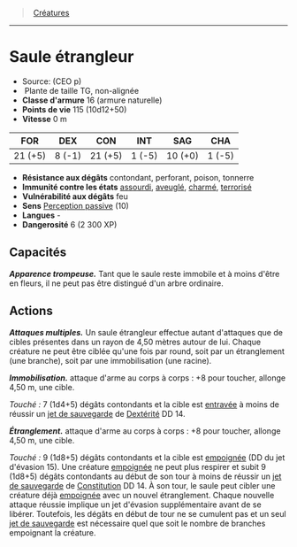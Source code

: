 ﻿---
!MonsterItem
Family: MonsterHD
Type: Plante
Size: TG
Alignment: non-alignée
ArmorClass: 16 (armure naturelle)
HitPoints: 115 (10d12+50)
Speed: 0 m
Strength: 21 (+5)
Dexterity: ' 8 (-1)'
Constitution: 21 (+5)
Intelligence: ' 1 (-5)'
Wisdom: 10 (+0)
Charisma: ' 1 (-5)'
DamageVulnerabilities: feu
ConditionImmunities: '[assourdi](hd_conditions_assourdi.md), [aveuglé](hd_conditions_aveugle.md), [charmé](hd_conditions_charme.md), [terrorisé](hd_conditions_terrorise.md)'
DamageResistances: contondant, perforant, poison, tonnerre
Senses: '[Perception passive](hd_abilities_dexterity_perception_passive.md) (10)'
Languages: '-'
Challenge: 6 (2 300 XP)
Id: monsters_hd.md#saule-étrangleur
ParentLink: monsters_hd.md#créatures
Name: Saule étrangleur
ParentName: Créatures
NameLevel: 1
Source: (CEO p)
Attributes:
  Name: Saule étrangleur
  Markdown: >+
    # <!--Name-->Saule étrangleur<!--/Name-->


    - Source: <!--Source-->(CEO p)<!--/Source-->

    -  <!--Type-->Plante<!--/Type--> de taille <!--Size-->TG<!--/Size-->, <!--Alignment-->non-alignée<!--/Alignment-->

    - **Classe d'armure** <!--ArmorClass-->16 (armure naturelle)<!--/ArmorClass-->

    - **Points de vie** <!--HitPoints-->115 (10d12+50)<!--/HitPoints-->

    - **Vitesse** <!--Speed-->0 m<!--/Speed-->


    |FOR|DEX|CON|INT|SAG|CHA|

    |---|---|---|---|---|---|

    |<!--Strength-->21 (+5)<!--/Strength-->|<!--Dexterity--> 8 (-1)<!--/Dexterity-->|<!--Constitution-->21 (+5)<!--/Constitution-->|<!--Intelligence--> 1 (-5)<!--/Intelligence-->|<!--Wisdom-->10 (+0)<!--/Wisdom-->|<!--Charisma--> 1 (-5)<!--/Charisma-->|


    - **Résistance aux dégâts** <!--DamageResistances-->contondant, perforant, poison, tonnerre<!--/DamageResistances-->

    - **Immunité contre les états** <!--ConditionImmunities-->[assourdi](hd_conditions_assourdi.md), [aveuglé](hd_conditions_aveugle.md), [charmé](hd_conditions_charme.md), [terrorisé](hd_conditions_terrorise.md)<!--/ConditionImmunities-->

    - **Vulnérabilité aux dégâts** <!--DamageVulnerabilities-->feu<!--/DamageVulnerabilities-->

    - **Sens** <!--Senses-->[Perception passive](hd_abilities_dexterity_perception_passive.md) (10)<!--/Senses-->

    - **Langues** <!--Languages-->-<!--/Languages-->

    - **Dangerosité** <!--Challenge-->6 (2 300 XP)<!--/Challenge-->


    ## Capacités


    **_Apparence trompeuse._** Tant que le saule reste immobile et à moins d'être en fleurs, il ne peut pas être distingué d'un arbre ordinaire.


    ## Actions


    **_Attaques multiples._** Un saule étrangleur effectue autant d'attaques que de cibles présentes dans un rayon de 4,50 mètres autour de lui. Chaque créature ne peut être ciblée qu'une fois par round, soit par un étranglement (une branche), soit par une immobilisation (une racine).


    **_Immobilisation._** attaque d'arme au corps à corps : +8 pour toucher, allonge 4,50 m, une cible.


    _Touché :_ 7 (1d4+5) dégâts contondants et la cible est [entravée](hd_conditions_entrave.md) à moins de réussir un [jet de sauvegarde](hd_abilities_jets_de_sauvegarde.md) de [Dextérité](hd_abilities_dexterity.md) DD 14.


    **_Étranglement._** attaque d'arme au corps à corps : +8 pour toucher, allonge 4,50 m, une cible.


    _Touché :_ 9 (1d8+5) dégâts contondants et la cible est [empoignée](hd_conditions_empoigne.md) (DD du jet d'évasion 15). Une créature [empoignée](hd_conditions_empoigne.md) ne peut plus respirer et subit 9 (1d8+5) dégâts contondants au début de son tour à moins de réussir un [jet de sauvegarde](hd_abilities_jets_de_sauvegarde.md) de [Constitution](hd_abilities_constitution.md) DD 14. À son tour, le saule peut cibler une créature déjà [empoignée](hd_conditions_empoigne.md) avec un nouvel étranglement. Chaque nouvelle attaque réussie implique un jet d'évasion supplémentaire avant de se libérer. Toutefois, les dégâts en début de tour ne se cumulent pas et un seul [jet de sauvegarde](hd_abilities_jets_de_sauvegarde.md) est nécessaire quel que soit le nombre de branches empoignant la créature.

  Source: (CEO p)
  Type: Plante
  Size: TG
  Alignment: non-alignée
  ArmorClass: 16 (armure naturelle)
  HitPoints: 115 (10d12+50)
  Speed: 0 m
  Strength: 21 (+5)
  Dexterity: ' 8 (-1)'
  Constitution: 21 (+5)
  Intelligence: ' 1 (-5)'
  Wisdom: 10 (+0)
  Charisma: ' 1 (-5)'
  DamageResistances: contondant, perforant, poison, tonnerre
  ConditionImmunities: '[assourdi](hd_conditions_assourdi.md), [aveuglé](hd_conditions_aveugle.md), [charmé](hd_conditions_charme.md), [terrorisé](hd_conditions_terrorise.md)'
  DamageVulnerabilities: feu
  Senses: '[Perception passive](hd_abilities_dexterity_perception_passive.md) (10)'
  Languages: '-'
  Challenge: 6 (2 300 XP)
AttributesDictionary: >+
  Name: Saule étrangleur

  Markdown: >+

    # <!--Name-->Saule étrangleur<!--/Name-->





    - Source: <!--Source-->(CEO p)<!--/Source-->



    -  <!--Type-->Plante<!--/Type--> de taille <!--Size-->TG<!--/Size-->, <!--Alignment-->non-alignée<!--/Alignment-->



    - **Classe d'armure** <!--ArmorClass-->16 (armure naturelle)<!--/ArmorClass-->



    - **Points de vie** <!--HitPoints-->115 (10d12+50)<!--/HitPoints-->



    - **Vitesse** <!--Speed-->0 m<!--/Speed-->





    |FOR|DEX|CON|INT|SAG|CHA|



    |---|---|---|---|---|---|



    |<!--Strength-->21 (+5)<!--/Strength-->|<!--Dexterity--> 8 (-1)<!--/Dexterity-->|<!--Constitution-->21 (+5)<!--/Constitution-->|<!--Intelligence--> 1 (-5)<!--/Intelligence-->|<!--Wisdom-->10 (+0)<!--/Wisdom-->|<!--Charisma--> 1 (-5)<!--/Charisma-->|





    - **Résistance aux dégâts** <!--DamageResistances-->contondant, perforant, poison, tonnerre<!--/DamageResistances-->



    - **Immunité contre les états** <!--ConditionImmunities-->[assourdi](hd_conditions_assourdi.md), [aveuglé](hd_conditions_aveugle.md), [charmé](hd_conditions_charme.md), [terrorisé](hd_conditions_terrorise.md)<!--/ConditionImmunities-->



    - **Vulnérabilité aux dégâts** <!--DamageVulnerabilities-->feu<!--/DamageVulnerabilities-->



    - **Sens** <!--Senses-->[Perception passive](hd_abilities_dexterity_perception_passive.md) (10)<!--/Senses-->



    - **Langues** <!--Languages-->-<!--/Languages-->



    - **Dangerosité** <!--Challenge-->6 (2 300 XP)<!--/Challenge-->





    ## Capacités





    **_Apparence trompeuse._** Tant que le saule reste immobile et à moins d'être en fleurs, il ne peut pas être distingué d'un arbre ordinaire.





    ## Actions





    **_Attaques multiples._** Un saule étrangleur effectue autant d'attaques que de cibles présentes dans un rayon de 4,50 mètres autour de lui. Chaque créature ne peut être ciblée qu'une fois par round, soit par un étranglement (une branche), soit par une immobilisation (une racine).





    **_Immobilisation._** attaque d'arme au corps à corps : +8 pour toucher, allonge 4,50 m, une cible.





    _Touché :_ 7 (1d4+5) dégâts contondants et la cible est [entravée](hd_conditions_entrave.md) à moins de réussir un [jet de sauvegarde](hd_abilities_jets_de_sauvegarde.md) de [Dextérité](hd_abilities_dexterity.md) DD 14.





    **_Étranglement._** attaque d'arme au corps à corps : +8 pour toucher, allonge 4,50 m, une cible.





    _Touché :_ 9 (1d8+5) dégâts contondants et la cible est [empoignée](hd_conditions_empoigne.md) (DD du jet d'évasion 15). Une créature [empoignée](hd_conditions_empoigne.md) ne peut plus respirer et subit 9 (1d8+5) dégâts contondants au début de son tour à moins de réussir un [jet de sauvegarde](hd_abilities_jets_de_sauvegarde.md) de [Constitution](hd_abilities_constitution.md) DD 14. À son tour, le saule peut cibler une créature déjà [empoignée](hd_conditions_empoigne.md) avec un nouvel étranglement. Chaque nouvelle attaque réussie implique un jet d'évasion supplémentaire avant de se libérer. Toutefois, les dégâts en début de tour ne se cumulent pas et un seul [jet de sauvegarde](hd_abilities_jets_de_sauvegarde.md) est nécessaire quel que soit le nombre de branches empoignant la créature.



  Source: (CEO p)

  Type: Plante

  Size: TG

  Alignment: non-alignée

  ArmorClass: 16 (armure naturelle)

  HitPoints: 115 (10d12+50)

  Speed: 0 m

  Strength: 21 (+5)

  Dexterity: ' 8 (-1)'

  Constitution: 21 (+5)

  Intelligence: ' 1 (-5)'

  Wisdom: 10 (+0)

  Charisma: ' 1 (-5)'

  DamageResistances: contondant, perforant, poison, tonnerre

  ConditionImmunities: '[assourdi](hd_conditions_assourdi.md), [aveuglé](hd_conditions_aveugle.md), [charmé](hd_conditions_charme.md), [terrorisé](hd_conditions_terrorise.md)'

  DamageVulnerabilities: feu

  Senses: '[Perception passive](hd_abilities_dexterity_perception_passive.md) (10)'

  Languages: '-'

  Challenge: 6 (2 300 XP)

---
> [Créatures](hd_monsters.md)

---

# Saule étrangleur

- Source: (CEO p)
-  Plante de taille TG, non-alignée
- **Classe d'armure** 16 (armure naturelle)
- **Points de vie** 115 (10d12+50)
- **Vitesse** 0 m

|FOR|DEX|CON|INT|SAG|CHA|
|---|---|---|---|---|---|
|21 (+5)| 8 (-1)|21 (+5)| 1 (-5)|10 (+0)| 1 (-5)|

- **Résistance aux dégâts** contondant, perforant, poison, tonnerre
- **Immunité contre les états** [assourdi](hd_conditions_assourdi.md), [aveuglé](hd_conditions_aveugle.md), [charmé](hd_conditions_charme.md), [terrorisé](hd_conditions_terrorise.md)
- **Vulnérabilité aux dégâts** feu
- **Sens** [Perception passive](hd_abilities_dexterity_perception_passive.md) (10)
- **Langues** -
- **Dangerosité** 6 (2 300 XP)

## Capacités

**_Apparence trompeuse._** Tant que le saule reste immobile et à moins d'être en fleurs, il ne peut pas être distingué d'un arbre ordinaire.

## Actions

**_Attaques multiples._** Un saule étrangleur effectue autant d'attaques que de cibles présentes dans un rayon de 4,50 mètres autour de lui. Chaque créature ne peut être ciblée qu'une fois par round, soit par un étranglement (une branche), soit par une immobilisation (une racine).

**_Immobilisation._** attaque d'arme au corps à corps : +8 pour toucher, allonge 4,50 m, une cible.

_Touché :_ 7 (1d4+5) dégâts contondants et la cible est [entravée](hd_conditions_entrave.md) à moins de réussir un [jet de sauvegarde](hd_abilities_jets_de_sauvegarde.md) de [Dextérité](hd_abilities_dexterity.md) DD 14.

**_Étranglement._** attaque d'arme au corps à corps : +8 pour toucher, allonge 4,50 m, une cible.

_Touché :_ 9 (1d8+5) dégâts contondants et la cible est [empoignée](hd_conditions_empoigne.md) (DD du jet d'évasion 15). Une créature [empoignée](hd_conditions_empoigne.md) ne peut plus respirer et subit 9 (1d8+5) dégâts contondants au début de son tour à moins de réussir un [jet de sauvegarde](hd_abilities_jets_de_sauvegarde.md) de [Constitution](hd_abilities_constitution.md) DD 14. À son tour, le saule peut cibler une créature déjà [empoignée](hd_conditions_empoigne.md) avec un nouvel étranglement. Chaque nouvelle attaque réussie implique un jet d'évasion supplémentaire avant de se libérer. Toutefois, les dégâts en début de tour ne se cumulent pas et un seul [jet de sauvegarde](hd_abilities_jets_de_sauvegarde.md) est nécessaire quel que soit le nombre de branches empoignant la créature.

